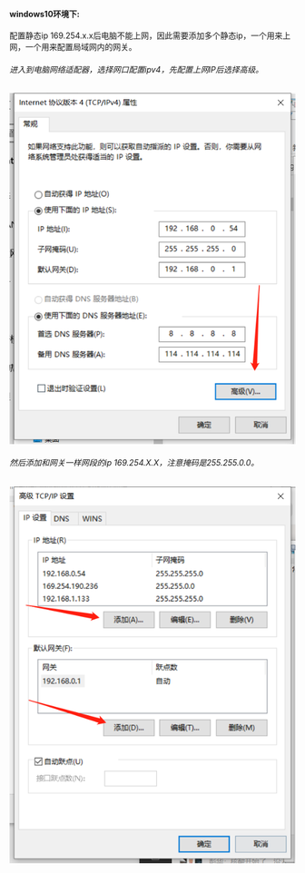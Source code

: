 #### windows10环境下:

配置静态ip 169.254.x.x后电脑不能上网，因此需要添加多个静态ip，一个用来上网，一个用来配置局域网内的网关。

###### 进入到电脑网络适配器，选择网口配置ipv4，先配置上网IP后选择高级。

![1650852926(1)](1650852926(1).jpg)

###### 然后添加和网关一样网段的ip 169.254.X.X，注意掩码是255.255.0.0。

![1650852977(1)](1650852977(1).jpg)